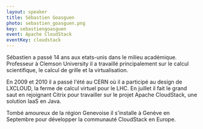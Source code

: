 ```yaml
---
layout: speaker
title: Sébastien Goasguen
photo: sebastien_goasguen.png
key: sebastiengoasguen
event: Apache CloudStack
eventKey: cloudstack
---
```


Sébastien a passé 14 ans aux etats-unis dans le milieu académique. Professeur à Clemson University il a travaillé principalement sur le calcul scientifique, le calcul de grille et la virtualisation. 

En 2009 et 2010 il a passé l'été au CERN où il a participé au design de LXCLOUD, la ferme de calcul virtuel pour le LHC. En juillet il fait le grand saut en rejoignant Citrix pour travailler sur le projet Apache CloudStack, une solution IaaS en Java. 

Tombé amoureux de la région Genevoise il s'installe à Genève en Septembre pour développer la communauté CloudStack en Europe.